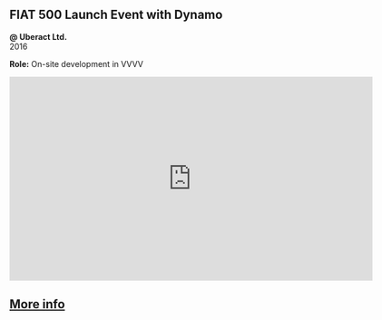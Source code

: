 ## FIAT 500 Launch Event with Dynamo

**@ Uberact Ltd.**  
2016

**Role:** On-site development in VVVV

<iframe full="true" src="https://player.vimeo.com/video/145897115?title=0&byline=0&portrait=0" width="640" height="360" frameborder="0" allow="autoplay; fullscreen" allowfullscreen></iframe>

## [More info](https://uberact.com/portfolio/car-launch-dynamo/)
